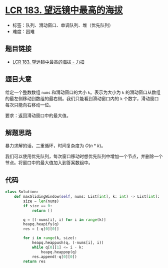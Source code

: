 # [LCR 183. 望远镜中最高的海拔](https://leetcode.cn/problems/hua-dong-chuang-kou-de-zui-da-zhi-lcof/)

- 标签：队列、滑动窗口、单调队列、堆（优先队列）
- 难度：困难

## 题目链接

- [LCR 183. 望远镜中最高的海拔 - 力扣](https://leetcode.cn/problems/hua-dong-chuang-kou-de-zui-da-zhi-lcof/)

## 题目大意

给定一个整数数组 `nums` 和滑动窗口的大小 `k`。表示为大小为 `k` 的滑动窗口从数组的最左侧移动到数组的最右侧。我们只能看到滑动窗口内的 `k` 个数字，滑动窗口每次只能向右移动一位。

要求：返回滑动窗口中的最大值。

## 解题思路

暴力求解的话，二重循环，时间复杂度为 $O(n * k)$。

我们可以使用优先队列，每次窗口移动时想优先队列中增加一个节点，并删除一个节点。将窗口中的最大值加入到答案数组中。

## 代码

```python
class Solution:
    def maxSlidingWindow(self, nums: List[int], k: int) -> List[int]:
        size = len(nums)
        if size == 0:
            return []

        q = [(-nums[i], i) for i in range(k)]
        heapq.heapify(q)
        res = [-q[0][0]]

        for i in range(k, size):
            heapq.heappush(q, (-nums[i], i))
            while q[0][1] <= i - k:
                heapq.heappop(q)
            res.append(-q[0][0])
        return res
```

